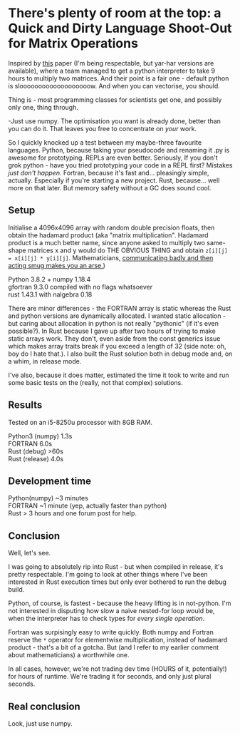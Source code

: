 There's plenty of room at the top: a Quick and Dirty Language Shoot-Out for Matrix Operations
===

Inspired by [this](https://science.sciencemag.org/content/368/6495/eaam9744) paper (I'm being respectable, but yar-har versions are available), where a team managed to get a python interpreter to take 9 hours to multiply two matrices. And their point is a fair one - default python is slooooooooooooooooooow. And when you can vectorise, you should.

Thing is - most programming classes for scientists get one, and possibly only one, thing through.

-Just use numpy. The optimisation you want is already done, better than you can do it. That leaves you free to concentrate on *your* work.

So I quickly knocked up a test between my maybe-three favourite languages. Python, because taking your pseudocode and renaming it .py is awesome for prototyping. REPLs are even better. Seriously, If you don't grok python - have you tried prototyping your code in a REPL first? Mistakes *just don't happen*.
Fortran, because it's fast and... pleasingly simple, actually. Especially if you're starting a new project.
Rust, because... well more on that later. But memory safety without a GC does sound cool.

Setup
---
Initialise a 4096x4096 array with random double precision floats, then obtain the hadamard product (aka "matrix multiplication". Hadamard product is a much better name, since anyone asked to multiply two same-shape matrices x and y would do THE OBVIOUS THING and obtain `z[i][j] = x[i][j] * y[i][j]`.
Mathematicians, [communicating badly and then acting smug makes you an arse.](https://xkcd.com/169/))

Python 3.8.2 + numpy 1.18.4  
gfortran 9.3.0 compiled with no flags whatsoever  
rust 1.43.1 with nalgebra 0.18  

There are minor differences - the FORTRAN array is static whereas the Rust and python versions are dynamically allocated.
I wanted static allocation - but caring about allocation in python is not really "pythonic" (if it's even possible?). In Rust because I gave up after two hours of trying to make static arrays work. They don't, even aside from the const generics issue which makes array traits break if you exceed a length of 32 (side note: oh, boy do I hate that.). I also built the Rust solution both in debug mode and, on a whim, in release mode.

I've also, because it does matter, estimated the time it took to write and run some basic tests on the (really, not that complex) solutions.

Results
---

Tested on an i5-8250u processor with 8GB RAM.

Python3 (numpy)  1.3s  
FORTRAN  6.0s  
Rust (debug)  >60s  
Rust (release)  4.0s  

Development time
---

Python(numpy)  ~3 minutes  
FORTRAN  ~1 minute (yep, actually faster than python)  
Rust  > 3 hours and one forum post for help.  

Conclusion
---

Well, let's see.

I was going to absolutely rip into Rust - but when compiled in release, it's pretty respectable. I'm going to look at other things where I've been interested in Rust execution times but only ever bothered to run the debug build.

Python, of course, is fastest - because the heavy lifting is in not-python. I'm not interested in disputing how slow a naive nested-for loop would be, when the interpreter has to check types for *every single operation*.

Fortran was surpisingly easy to write quickly. Both numpy and Fortran reserve the `*` operator for elementwise multiplication, instead of hadamard product - that's a bit of a gotcha. But (and I refer to my earlier comment about mathematicians) a worthwhile one.

In all cases, however, we're not trading dev time (HOURS of it, potentially!) for hours of runtime. We're trading it for seconds, and only just plural seconds.

Real conclusion
---

Look, just use numpy.
